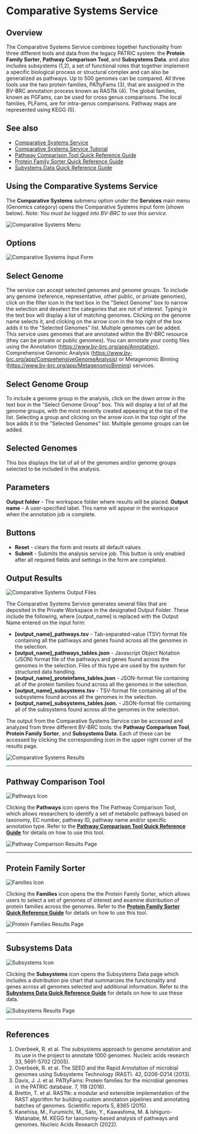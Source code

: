 # Comparative Systems Service

## Overview
The Comparative Systems Service combines together functionality from three different tools and data from the legacy PATRIC system: the **Protein Family Sorter**, **Pathway Comparison Tool**, and **Subsystems Data**. and also includes subsystems (1,2), a set of functional roles that together implement a specific biological process or structural complex and can also be generalized as pathways. Up to 500 genomes can be compared. All three tools use the two protein families, PATtyFams (3), that are assigned in the BV-BRC annotation process known as RASTtk (4). The global families, known as PGFams, can be used for cross genus comparisons. The local families, PLFams, are for intra-genus comparisons. Pathway maps are represented using KEGG (5).

## See also
  * [Comparative Systems Service](https://www.bv-brc.org/app/ComparativeSystems)
  * [Comparative Systems Service Tutorial](/tutorial/comparative_systems/comparative_systems)
  * [Pathway Comparison Tool Quick Reference Guide](/quick_references/other/pathway_comparison_tool)
  * [Protein Family Sorter Quick Reference Guide](/quick_references/other/protein_family_sorter)
  * [Subystems Data Quick Reference Guide](/quick_references/other/subsystems_data) 

## Using the Comparative Systems Service
The **Comparative Systems** submenu option under the **Services** main menu (Genomics category) opens the Comparative Systems input form (shown below). *Note: You must be logged into BV-BRC to use this service.*

![Comparative Systems Menu](../images/bv_services_menu.png)

## Options
![Comparative Systems Input Form](../images/comparative_systems/input_form.png)

## Select Genome
The service can accept selected genomes and genome groups. To include any genome (reference, representative, other public, or private genomes), click on the filter icon in the text box in the "Select Genome" box to narrow the selection and deselect the categories that are not of interest. Typing in the text box will display a list of matching genomes. Clicking on the genome name selects it, and clicking on the arrow icon in the top right of the box adds it to the "Selected Genomes" list. Multiple genomes can be added. This service uses genomes that are annotated within the BV-BRC resource (they can be private or public genomes).  You can annotate your contig files using the Annotation (https://www.bv-brc.org/app/Annotation), Comprehensive Genomic Analysis (https://www.bv-brc.org/app/ComprehensiveGenomeAnalysis) or Metagenomic Binning (https://www.bv-brc.org/app/MetagenomicBinning) services.

## Select Genome Group
To include a genome group in the analysis, click on the down arrow in the text box in the "Select Genome Group" box. This will display a list of all the genome groups, with the most recently created appearing at the top of the list. Selecting a group and clicking on the arrow icon in the top right of the box adds it to the "Selected Genomes" list. Multiple genome groups can be added.

## Selected Genomes
This box displays the list of all of the genomes and/or genome groups selected to be included in the analysis.

## Parameters
**Output folder** - The workspace folder where results will be placed.
**Output name** - A user-specified label. This name will appear in the workspace when the annotation job is complete.

## Buttons
* **Reset** - clears the form and resets all default values
* **Submit** - Submits the analysis service job. This button is only enabled after all required fields and settings in the form are completed.

## Output Results
![Comparative Systems Output Files](../images/comparative_systems/result_page.png) 

The Comparative Systems Service generates several files that are deposited in the Private Workspace in the designated Output Folder. These include the following, where [output_name] is replaced with the Output Name entered on the input form:

* **[output_name]_pathways.tsv** - Tab-separated-value (TSV) format file containing all the pathways and genes found across all the genomes in the selection.
* **[output_name]_pathways_tables.json** - Javascript Object Notation (JSON) format file of the pathways and genes found across the genomes in the selection. Files of this type are used by the system for structured data handling.
* **[output_name]_proteinfams_tables.json** - JSON-format file containing all of the protein families found across all the genomes in the selection.
* **[output_name]_subsystems.tsv** - TSV-format file containing all of the subsystems found across all the genomes in the selection.
* **[output_name]_subsystems_tables.json.** - JSON-format file containing all of the subsystems found across all the genomes in the selection.

The output from the Comparative Systems Service can be accessed and analyzed from three different BV-BRC tools: the **Pathway Comparison Tool**, **Protein Family Sorter**, and **Subsystems Data**. Each of these can be accessed by clicking the corresponding icon in the upper right corner of the results page. 

![Comparative Systems Results](../images/comparative_systems/result_page_icons.png) 

<hr>

## Pathway Comparison Tool

![Pathways Icon](../images/comparative_systems/pathways_icon.png) 

Clicking the **Pathways** icon opens the The Pathway Comparison Tool, which allows researchers to identify a set of metabolic pathways based on taxonomy, EC number, pathway ID, pathway name and/or specific annotation type. Refer to the **[Pathway Comparison Tool Quick Reference Guide](/quick_references/other/pathway_comparison_tool)** for details on how to use this tool.

![Pathway Comparison Results Page](../images/comparative_systems/pathways_result.png) 

<hr>

## Protein Family Sorter

![Families Icon](../images/comparative_systems/families_icon.png) 

Clicking the **Families** icon opens the the Protein Family Sorter, which allows users to select a set of genomes of interest  and examine distribution of protein families across the genomes. Refer to the **[Protein Family Sorter Quick Reference Guide](/quick_references/other/protein_family_sorter)** for details on how to use this tool.

![Protein Families Results Page](../images/comparative_systems/families_result.png) 

<hr>

## Subsystems Data

![Subsystems Icon](../images/comparative_systems/subsystems_icon.png) 

Clicking the **Subsystems** icon opens the Subsystems Data page which includes a distribution pie chart that summarizes the functionality and genes across all genomes selected and additional information.  Refer to the **[Subystems Data Quick Reference Guide](/quick_references/other/subsystems_data)** for details on how to use these data.

![Subsystems Results Page](../images/comparative_systems/subsystems_result.png) 

<hr>

## References
1. Overbeek, R. et al. The subsystems approach to genome annotation and its use in the project to annotate 1000 genomes. Nucleic acids research 33, 5691-5702 (2005).
2. Overbeek, R. et al. The SEED and the Rapid Annotation of microbial genomes using Subsystems Technology (RAST). 42, D206-D214 (2013).
3. Davis, J. J. et al. PATtyFams: Protein families for the microbial genomes in the PATRIC database. 7, 118 (2016).
4. Brettin, T. et al. RASTtk: a modular and extensible implementation of the RAST algorithm for building custom annotation pipelines and annotating batches of genomes. Scientific reports 5, 8365 (2015).
5. Kanehisa, M., Furumichi, M., Sato, Y., Kawashima, M. & Ishiguro-Watanabe, M. KEGG for taxonomy-based analysis of pathways and genomes. Nucleic Acids Research (2022).






